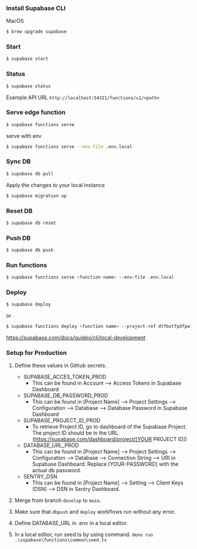 ### Install Supabase CLI

MacOS
```sh
$ brew upgrade supabase
```
### Start

```sh
$ supabase start
```

### Status

```sh
$ supabase status
```

Example API URL `http://localhost:54321/functions/v1/<path>`
    
### Serve edge function
```sh
$ supabase functions serve
```

serve with env

```sh
$ supabase functions serve --env-file .env.local
```

### Sync DB
```sh
$ supabase db pull
```

Apply the changes to your local instance
```sh
$ supabase migration up
```

### Reset DB
```sh
$ supabase db reset
```

### Push DB
```sh
$ supabase db push
```

### Run functions

```sh
$ supabase functions serve <function name> --env-file .env.local
```

### Deploy

```sh
$ supabase deploy
```
or
```sh
$ supabase functions deploy <function name> --project-ref dtfbxtfpdfpwflcjxttr
```

<!-- https://www.youtube.com/watch?v=l2KlzGrhB6w -->

https://supabase.com/docs/guides/cli/local-development

### Setup for Production
1. Define these values in Github secrets.
   - SUPABASE_ACCES_TOKEN_PROD
     - This can be found in Account --> Access Tokens in Supabase Dashboard
   - SUPABASE_DB_PASSWORD_PROD
        - This can be found in [Project Name] --> Project Settings --> Configuration --> Database --> Database Password in Supabase Dashboard
   - SUPABASE_PROJECT_ID_PROD
        - To retrieve Project ID, go to dashboard of the Supabase Project. The project ID should be in the URL. (https://supabase.com/dashboard/project/[YOUR PROJECT ID])
   - DATABASE_URL_PROD
        - This can be found in [Project Name] --> Project Settings --> Configuration --> Database --> Connection String --> URI in Supabase Dashboard. Replace [YOUR-PASSWORD] with the actual db password.
   - SENTRY_DSN
        - This can be found in [Project Name] --> Setting --> Client Keys (DSN) --> DSN in Sentry Dashboard.

2. Merge from branch ```develop``` to ```main```.
3. Make sure that ```dbpush``` and ```deploy``` workflows run without any error.
4. Define DATABASE_URL in .env in a local editor.
5. In a local editor, run seed.ts by using command. ```deno run .\supabase\functions\common\seed.ts```
